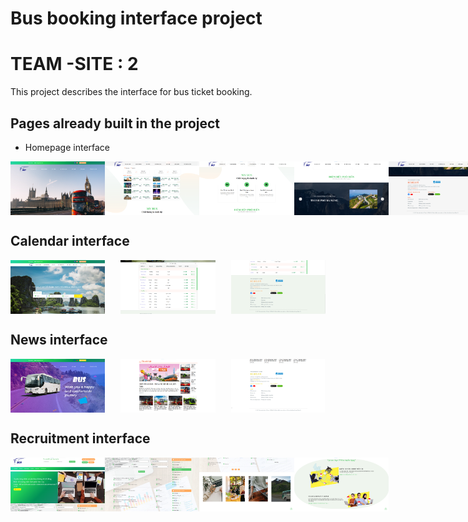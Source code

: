 # Bus booking interface project
# TEAM -SITE : 2

This project describes the interface for bus ticket booking.

## Pages already built in the project

-   Homepage interface

<div style="display: flex; justify-content: space-between;">
  <img src="./images/homepage1.png" width="30%">
  <img src="./images/homepage2.png" width="30%">
  <img src="./images/homepage3.png" width="30%">
  <img src="./images/homepage4.png" width="30%">
  <img src="./images/homepage5.png" width="30%">
</div>

## Calendar interface

<div style="display: flex; justify-content: space-between;">
   <img src="./images/calendar1.png" width="30%">
   <img src="./images/calendar2.png" width="30%">
   <img src="./images/calendar3.png" width="30%">
</div>

## News interface

<div style="display: flex; justify-content: space-between;">
   <img src="./images/news1.png" width="30%">
   <img src="./images/news2.png" width="30%">
   <img src="./images/news3.png" width="30%">
</div>

## Recruitment interface

<div style="display: flex; justify-content: space-between;">
   <img src="./images/recruitment1.png" width="30%">
   <img src="./images/recruitment2.png" width="30%">
   <img src="./images/recruitment3.png" width="30%">
   <img src="./images/recruitment4.png" width="30%">
</div>
